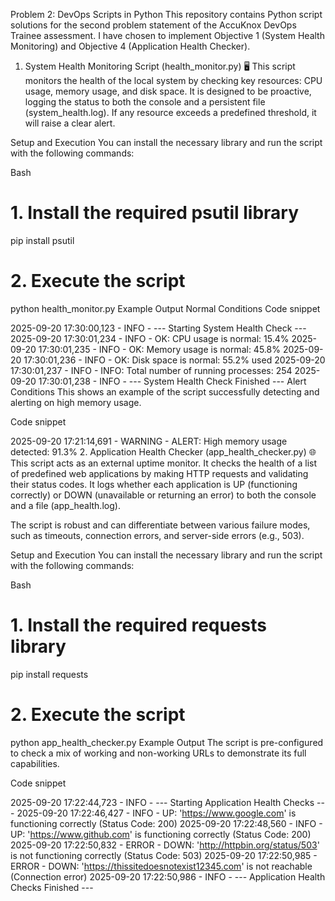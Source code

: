 Problem 2: DevOps Scripts in Python
This repository contains Python script solutions for the second problem statement of the AccuKnox DevOps Trainee assessment. I have chosen to implement Objective 1 (System Health Monitoring) and Objective 4 (Application Health Checker).

1. System Health Monitoring Script (health_monitor.py) 🖥️
This script monitors the health of the local system by checking key resources: CPU usage, memory usage, and disk space. It is designed to be proactive, logging the status to both the console and a persistent file (system_health.log). If any resource exceeds a predefined threshold, it will raise a clear alert.

Setup and Execution
You can install the necessary library and run the script with the following commands:

Bash

# 1. Install the required psutil library
pip install psutil

# 2. Execute the script
python health_monitor.py
Example Output
Normal Conditions
Code snippet

2025-09-20 17:30:00,123 - INFO - --- Starting System Health Check ---
2025-09-20 17:30:01,234 - INFO - OK: CPU usage is normal: 15.4%
2025-09-20 17:30:01,235 - INFO - OK: Memory usage is normal: 45.8%
2025-09-20 17:30:01,236 - INFO - OK: Disk space is normal: 55.2% used
2025-09-20 17:30:01,237 - INFO - INFO: Total number of running processes: 254
2025-09-20 17:30:01,238 - INFO - --- System Health Check Finished ---
Alert Conditions
This shows an example of the script successfully detecting and alerting on high memory usage.

Code snippet

2025-09-20 17:21:14,691 - WARNING - ALERT: High memory usage detected: 91.3%
2. Application Health Checker (app_health_checker.py) 🌐
This script acts as an external uptime monitor. It checks the health of a list of predefined web applications by making HTTP requests and validating their status codes. It logs whether each application is UP (functioning correctly) or DOWN (unavailable or returning an error) to both the console and a file (app_health.log).

The script is robust and can differentiate between various failure modes, such as timeouts, connection errors, and server-side errors (e.g., 503).

Setup and Execution
You can install the necessary library and run the script with the following commands:

Bash

# 1. Install the required requests library
pip install requests

# 2. Execute the script
python app_health_checker.py
Example Output
The script is pre-configured to check a mix of working and non-working URLs to demonstrate its full capabilities.

Code snippet

2025-09-20 17:22:44,723 - INFO - --- Starting Application Health Checks ---
2025-09-20 17:22:46,427 - INFO - UP: 'https://www.google.com' is functioning correctly (Status Code: 200)
2025-09-20 17:22:48,560 - INFO - UP: 'https://www.github.com' is functioning correctly (Status Code: 200)
2025-09-20 17:22:50,832 - ERROR - DOWN: 'http://httpbin.org/status/503' is not functioning correctly (Status Code: 503)
2025-09-20 17:22:50,985 - ERROR - DOWN: 'https://thissitedoesnotexist12345.com' is not reachable (Connection error)
2025-09-20 17:22:50,986 - INFO - --- Application Health Checks Finished ---
